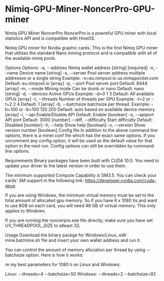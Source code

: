 # Nimiq-GPU-Miner-NoncerPro-GPU-miner
Nimiq GPU Miner NoncerPro NoncerPro is a powreful GPU miner with local statistics API and is compatible with HiveOS.

Nimiq GPU miner for Nvidia graphic cards.
This is the first Nimiq GPU miner that utilizes the standard Nano mining protocol and is compatible with all of the available nimiq pools.

Options
  Options:
  -a, --address         Nimiq wallet address                 [string] [required]
  -n, --name            Device name                                     [string]
  -s, --server          Pool server address
                        multiple addresses or a single string
                        Example: -s=eu.nimpool.io us.nimiqpocket.com
                        Default: eu.nimpool.io                           [array]
  -p, --port            Pool server port
                        Default: 8444                                    [array]
  -m, --mode            Mining mode
                        Can be dumb or nano
                        Default: nano                                   [string]
  -d, --devices         Active GPUs
                        Example: -d=0 1 3
                        Default: All available GPUs                      [array]
  -t, --threads         Number of threads per GPU
                        Example: -t=2 or -t=2 2 4
                        Default: 1                                       [array]
  -b, --batchsize       batchsize per thread.
                        Example: -b=100 or -b=100 120 200
                        Default: auto based on available device memory   [array]
  -i, --api             Enable/Disable API
                        Default: Enable                                [boolean]
  -o, --apiport         API port
                        Default: 3000                                   [number]
  --diff, --difficulty  Start difficulty
                        Default: Disabled                               [number]
  -h, --help            Show help                                      [boolean]
  -v, --version         Show version number                            [boolean]
Config file
In addition to the above command line options, there is a miner.conf file which has the exact same options. If you uncomment any config option, it will be used as the default value for that option in the next run. Config options can still be overridden by command line options.

Requirements
Binary packages have been built with CUDA 10.0. You need to update your driver to the latest version in order to use them.

The minimum supported Compute Capability is SM3.5. You can check your cards' SM support in the following link: https://developer.nvidia.com/cuda-gpus

If you are using Windows, the minimum virtual memory must be set to the total amount of allocated gpu memory. So if you have 6 x 1080 tis and want to use 8GB on each card, you will need 48 GB of virtual memory. This only applies to Windows.

If you are running the noncerpro.exe file directly, make sure you have set UV_THREADPOOL_SIZE to atleast 32;

Usage
Download the binary packge for Windows/Linux, edit mine.bat/mine.sh file and insert your own wallet address and run it.

You can control the amount of memory allocation per thread by using --batchsize option. Here is how it works:

re my best parameters for 1080 ti on Linux and Windows:

Linux: --threads=4 --batchsize=50
Windows: --threads=2 --batchsize=92

